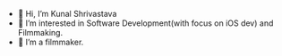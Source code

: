 - 👋 Hi, I’m Kunal Shrivastava
- 👀 I’m interested in Software Development(with focus on iOS dev) and Filmmaking.
- 🌱 I’m a filmmaker.

<!---
knlshrvstv/knlshrvstv is a ✨ special ✨ repository because its `README.md` (this file) appears on your GitHub profile.
You can click the Preview link to take a look at your changes.
--->
